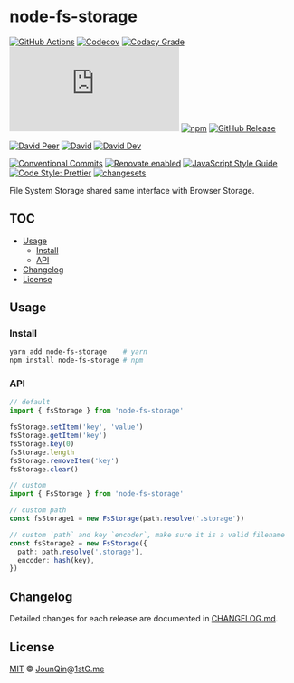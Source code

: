 # node-fs-storage

[![GitHub Actions](https://github.com/rx-ts/node-fs-storage/workflows/CI/badge.svg)](https://github.com/rx-ts/node-fs-storage/actions/workflows/ci.yml)
[![Codecov](https://img.shields.io/codecov/c/github/rx-ts/node-fs-storage.svg)](https://codecov.io/gh/rx-ts/node-fs-storage)
[![Codacy Grade](https://img.shields.io/codacy/grade/3eaf9a96ad12491493b712a6a99028c5)](https://www.codacy.com/gh/rx-ts/node-fs-storage)
[![type-coverage](https://img.shields.io/badge/dynamic/json.svg?label=type-coverage&prefix=%E2%89%A5&suffix=%&query=$.typeCoverage.atLeast&uri=https%3A%2F%2Fraw.githubusercontent.com%2Frx-ts%2Fnode-fs-storage%2Fmain%2Fpackage.json)](https://github.com/plantain-00/type-coverage)
[![npm](https://img.shields.io/npm/v/node-fs-storage.svg)](https://www.npmjs.com/package/node-fs-storage)
[![GitHub Release](https://img.shields.io/github/release/rx-ts/node-fs-storage)](https://github.com/rx-ts/node-fs-storage/releases)

[![David Peer](https://img.shields.io/david/peer/rx-ts/node-fs-storage.svg)](https://david-dm.org/rx-ts/node-fs-storage?type=peer)
[![David](https://img.shields.io/david/rx-ts/node-fs-storage.svg)](https://david-dm.org/rx-ts/node-fs-storage)
[![David Dev](https://img.shields.io/david/dev/rx-ts/node-fs-storage.svg)](https://david-dm.org/rx-ts/node-fs-storage?type=dev)

[![Conventional Commits](https://img.shields.io/badge/conventional%20commits-1.0.0-yellow.svg)](https://conventionalcommits.org)
[![Renovate enabled](https://img.shields.io/badge/renovate-enabled-brightgreen.svg)](https://renovatebot.com)
[![JavaScript Style Guide](https://img.shields.io/badge/code_style-standard-brightgreen.svg)](https://standardjs.com)
[![Code Style: Prettier](https://img.shields.io/badge/code_style-prettier-ff69b4.svg)](https://github.com/prettier/prettier)
[![changesets](https://img.shields.io/badge/maintained%20with-changesets-176de3.svg)](https://github.com/atlassian/changesets)

File System Storage shared same interface with Browser Storage.

## TOC <!-- omit in toc -->

- [Usage](#usage)
  - [Install](#install)
  - [API](#api)
- [Changelog](#changelog)
- [License](#license)

## Usage

### Install

```sh
yarn add node-fs-storage    # yarn
npm install node-fs-storage # npm
```

### API

```ts
// default
import { fsStorage } from 'node-fs-storage'

fsStorage.setItem('key', 'value')
fsStorage.getItem('key')
fsStorage.key(0)
fsStorage.length
fsStorage.removeItem('key')
fsStorage.clear()
```

```ts
// custom
import { FsStorage } from 'node-fs-storage'

// custom path
const fsStorage1 = new FsStorage(path.resolve('.storage'))

// custom `path` and key `encoder`, make sure it is a valid filename
const fsStorage2 = new FsStorage({
  path: path.resolve('.storage'),
  encoder: hash(key),
})
```

## Changelog

Detailed changes for each release are documented in [CHANGELOG.md](./CHANGELOG.md).

## License

[MIT][] © [JounQin][]@[1stG.me][]

[1stg.me]: https://www.1stg.me
[jounqin]: https://GitHub.com/JounQin
[mit]: http://opensource.org/licenses/MIT
